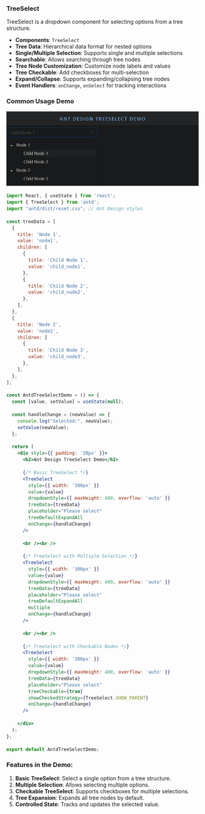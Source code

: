 ### TreeSelect

TreeSelect is a dropdown component for selecting options from a tree structure.

- **Components**: `TreeSelect`
- **Tree Data**: Hierarchical data format for nested options
- **Single/Multiple Selection**: Supports single and multiple selections
- **Searchable**: Allows searching through tree nodes
- **Tree Node Customization**: Customize node labels and values
- **Tree Checkable**: Add checkboxes for multi-selection
- **Expand/Collapse**: Supports expanding/collapsing tree nodes
- **Event Handlers**: `onChange`, `onSelect` for tracking interactions

### Common Usage Demo

![image-20241120155112222](assets\image-20241120155112222.png)

```jsx
import React, { useState } from 'react';
import { TreeSelect } from 'antd';
import "antd/dist/reset.css"; // Ant Design styles

const treeData = [
  {
    title: 'Node 1',
    value: 'node1',
    children: [
      {
        title: 'Child Node 1',
        value: 'child_node1',
      },
      {
        title: 'Child Node 2',
        value: 'child_node2',
      },
    ],
  },
  {
    title: 'Node 2',
    value: 'node2',
    children: [
      {
        title: 'Child Node 3',
        value: 'child_node3',
      },
    ],
  },
];

const AntdTreeSelectDemo = () => {
  const [value, setValue] = useState(null);

  const handleChange = (newValue) => {
    console.log("Selected:", newValue);
    setValue(newValue);
  };

  return (
    <div style={{ padding: '20px' }}>
      <h2>Ant Design TreeSelect Demo</h2>

      {/* Basic TreeSelect */}
      <TreeSelect
        style={{ width: '300px' }}
        value={value}
        dropdownStyle={{ maxHeight: 400, overflow: 'auto' }}
        treeData={treeData}
        placeholder="Please select"
        treeDefaultExpandAll
        onChange={handleChange}
      />

      <br /><br />

      {/* TreeSelect with Multiple Selection */}
      <TreeSelect
        style={{ width: '300px' }}
        value={value}
        dropdownStyle={{ maxHeight: 400, overflow: 'auto' }}
        treeData={treeData}
        placeholder="Please select"
        treeDefaultExpandAll
        multiple
        onChange={handleChange}
      />

      <br /><br />

      {/* TreeSelect with Checkable Nodes */}
      <TreeSelect
        style={{ width: '300px' }}
        value={value}
        dropdownStyle={{ maxHeight: 400, overflow: 'auto' }}
        treeData={treeData}
        placeholder="Please select"
        treeCheckable={true}
        showCheckedStrategy={TreeSelect.SHOW_PARENT}
        onChange={handleChange}
      />

    </div>
  );
};

export default AntdTreeSelectDemo;
```

### Features in the Demo:
1. **Basic TreeSelect**: Select a single option from a tree structure.
2. **Multiple Selection**: Allows selecting multiple options.
3. **Checkable TreeSelect**: Supports checkboxes for multiple selections.
4. **Tree Expansion**: Expands all tree nodes by default.
5. **Controlled State**: Tracks and updates the selected value.